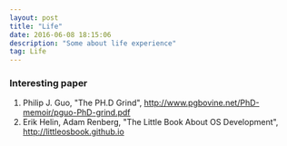 ```yaml
---
layout: post
title: "Life"
date: 2016-06-08 18:15:06 
description: "Some about life experience"
tag: Life
---
```


### Interesting paper
1. Philip J. Guo, "The PH.D Grind", http://www.pgbovine.net/PhD-memoir/pguo-PhD-grind.pdf
2. Erik Helin, Adam Renberg, "The Little Book About OS Development", http://littleosbook.github.io
